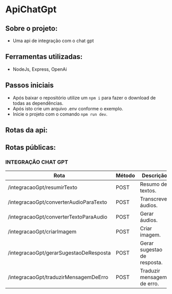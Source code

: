 # ApiChatGpt

## Sobre o projeto:

- Uma api de integração com o chat gpt

## Ferramentas utilizadas:

- NodeJs, Express, OpenAi

## Passos iniciais 
  
-  Após baixar o repositório utilize um `npm i` para fazer o download de todas as dependências.
-  Após isto crie um arquivo .env conforme o exemplo.
-  Inicie o projeto com o comando `npm run dev`.

## Rotas da api:

## Rotas públicas:

### INTEGRAÇÃO CHAT GPT

| Rota                                   | Método | Descrição                   |
|----------------------------------------|--------|-----------------------------|
| /integracaoGpt/resumirTexto            | POST   | Resumo de textos.           |
| /integracaoGpt/converterAudioParaTexto | POST   | Transcrever áudios.         |
| /integracaoGpt/converterTextoParaAudio | POST   | Gerar áudios.               |
| /integracaoGpt/criarImagem             | POST   | Criar imagem.               |
| /integracaoGpt/gerarSugestaoDeResposta | POST   | Gerar sugestao de resposta. |
| /integracaoGpt/traduzirMensagemDeErro  | POST   | Traduzir mensagem de erro.  |
